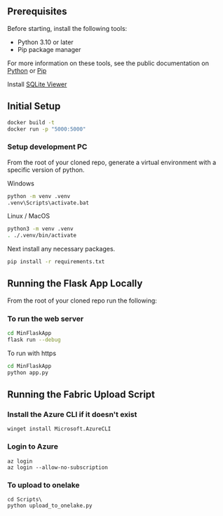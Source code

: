 ## Prerequisites

Before starting, install the following tools:

- Python 3.10 or later
- Pip package manager

For more information on these tools, see the public documentation on
[Python](https://www.python.org/downloads/) or
[Pip](https://pip.pypa.io/en/stable/installing/)

Install [SQLite Viewer](https://marketplace.visualstudio.com/items?itemName=qwtel.sqlite-viewer)

## Initial Setup
```bash
docker build -t
docker run -p "5000:5000" 
```

### Setup development PC
From the root of your cloned repo, generate a virtual environment with a
specific version of python.

Windows
```bash
python -m venv .venv
.venv\Scripts\activate.bat
```

Linux / MacOS
```bash
python3 -m venv .venv
. ./.venv/bin/activate
```

Next install any necessary packages.

```bash
pip install -r requirements.txt
```

## Running the Flask App Locally

From the root of your cloned repo run the following:

### To run the web server

```bash
cd MinFlaskApp
flask run --debug
```

To run with https

```bash
cd MinFlaskApp
python app.py
```

## Running the Fabric Upload Script

### Install the Azure CLI if it doesn't exist

````
winget install Microsoft.AzureCLI
````

### Login to Azure
````
az login
az login --allow-no-subscription
````

### To upload to onelake
````
cd Scripts\
python upload_to_onelake.py
````

